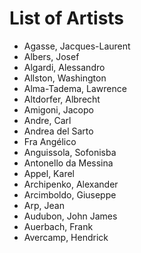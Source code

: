# List of Artists

- Agasse, Jacques-Laurent
- Albers, Josef
- Algardi, Alessandro
- Allston, Washington
- Alma-Tadema, Lawrence
- Altdorfer, Albrecht
- Amigoni, Jacopo
- Andre, Carl
- Andrea del Sarto
- Fra Angélico
- Anguissola, Sofonisba
- Antonello da Messina
- Appel, Karel
- Archipenko, Alexander
- Arcimboldo, Giuseppe
- Arp, Jean
- Audubon, John James
- Auerbach, Frank
- Avercamp, Hendrick
